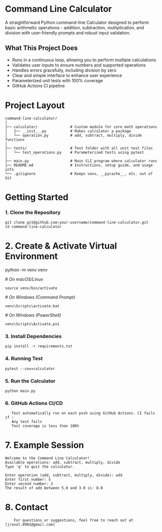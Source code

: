 # Command Line Calculator
A straightforward Python command-line Calculator designed to perform basic arithmetic operations - addition, subtraction, multiplication, and division with user-friendly prompts and robust input validation.

## What This Project Does

- Runs in a continuous loop, allowing you to perform multiple calculations
- Validates user inputs to ensure numbers and supported operations
- Handles errors gracefully, including division by zero
- Clear and simple interface to enhance user experience
- Parameterized unit tests with 100% coverage
- GitHub Actions CI pipeline

# Project Layout
````
command-line-calculator/
│
├── calculator/               # Custom module for core math operations
│   ├── __init__.py           # Makes calculator a package
│   └── operation.py          # add, subtract, multiply, divide functions
│
├── tests/                    # Test folder with all unit test files
│   └── test_operations.py    # Parameterized tests using pytest
│
├── main.py                   # Main CLI program where calculator runs
├── README.md                 # Instructions, setup guide, and usage info
└── .gitignore                # Keeps venv, __pycache__, etc. out of Git
````
# Getting Started 

### 1. Clone the Repository 

```
git clone git@github.com:your-username/command-line-calculator.git
cd command-line-calculator
```
# 2. Create & Activate Virtual Environment

python -m venv venv

*# On macOS/Linux*

    source venv/bin/activate

*# On Windows (Command Prompt)*

    venv\Scripts\activate.bat

*# On Windows (PowerShell)*

    venv\Scripts\Activate.ps1

### 3. Install Dependencies
    pip install -r requirements.txt

### 4. Running Test 
    pytest --cov=calculator

### 5. Run the Calculator
    python main.py

### 6. GitHub Actions CI/CD
 ```
    Test automatically run on each push using GitHub Actions. CI fails if :
    Any test fails  
    Test coverage is less than 100%
 ```
# 7. Example Session
```
Welcome to the Command Line Calculator!
Available operations: add, subtract, multiply, divide
Type 'q' to quit the calculator.

Enter operation (add, subtract, multiply, divide): add
Enter first number: 5
Enter second number: 3
The result of add between 5.0 and 3.0 is: 8.0
```
# 8. Contact
```
    For questions or suggestions, feel free to reach out at [jraval.0901@gmail.com]
```

